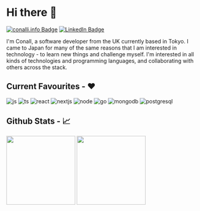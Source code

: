 # Hi there :vulcan_salute:

[![conalli.info Badge](https://img.shields.io/badge/conalli.info-informational?style=flat&logoColor=white&color=0D76A8)](https://www.conalli.info/)
[![LinkedIn Badge](https://img.shields.io/badge/LinkedIn-Profile-informational?style=flat&logo=linkedin&logoColor=white&color=0D76A8)](https://www.linkedin.com/in/conalli/)
<!--
**conalli/conalli** is a ✨ _special_ ✨ repository because its `README.md` (this file) appears on your GitHub profile.

Here are some ideas to get you started:

- 🔭 I’m currently working on ...
- 🌱 I’m currently learning ...
- 👯 I’m looking to collaborate on ...
- 🤔 I’m looking for help with ...
- 💬 Ask me about ...
- 📫 How to reach me: ...
- 😄 Pronouns: ...
- ⚡ Fun fact: ...
-->

I'm Conall, a software developer from the UK currently based in Tokyo. I came to Japan for many of the same reasons that I am interested in technology - to learn new things and challenge myself. I'm interested in all kinds of technologies and programming languages, and collaborating with others across the stack. 

## Current Favourites - :hearts:
![js](https://img.shields.io/badge/JavaScript-informational?style=flat&logo=javascript&logoColor=black&color=F7DF1E)
![ts](https://img.shields.io/badge/TypeScript-informational?style=flat&logo=typescript&logoColor=white&color=3178C6)
![react](https://img.shields.io/badge/React-informational?style=flat&logo=react&logoColor=white&color=61dafb)
![nextjs](https://img.shields.io/badge/Next.js-informational?style=flat&logo=nextdotjs&logoColor=white&color=000000)
![node](https://img.shields.io/badge/Node.js-informational?style=flat&logo=nodedotjs&logoColor=white&color=339933)
![go](https://img.shields.io/badge/Go-informational?style=flat&logo=go&logoColor=white&color=00ADD8)
![mongodb](https://img.shields.io/badge/MongoDB-informational?style=flat&logo=mongodb&logoColor=47A248&color=white)
![postgresql](https://img.shields.io/badge/Postgres-informational?style=flat&logo=postgresql&logoColor=white&color=4169E1)

## Github Stats - :chart_with_upwards_trend:
<p>
<img height="180em" src="https://github-readme-stats.vercel.app/api?username=conalli&hide=stars&count_private=true&show_icons=true&theme=swift"/>
<img height="180em" src="https://github-readme-stats.vercel.app/api/top-langs/?username=conalli&layout=compact&theme=swift&langs_count=6"/>
</p>
